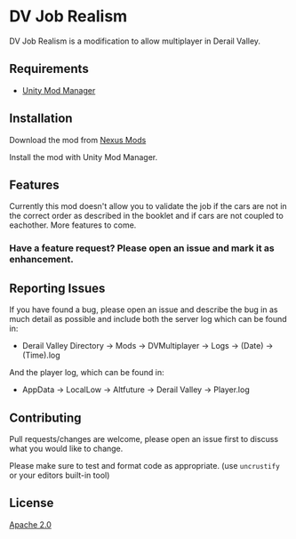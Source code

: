 # DV Job Realism

DV Job Realism is a modification to allow multiplayer in Derail Valley.

## Requirements

- [Unity Mod Manager](https://www.nexusmods.com/site/mods/21)

## Installation

Download the mod from [Nexus Mods](https://www.nexusmods.com/derailvalley/mods)

Install the mod with Unity Mod Manager.

## Features
Currently this mod doesn't allow you to validate the job if the cars are not in the correct order as described in the booklet and if cars are not coupled to eachother.
More features to come.
### Have a feature request? Please open an issue and mark it as enhancement.

## Reporting Issues
If you have found a bug, please open an issue and describe the bug in as much detail as possible and include both the server log which can be found in:
* Derail Valley Directory -> Mods -> DVMultiplayer -> Logs -> (Date) -> (Time).log

And the player log, which can be found in:
* AppData -> LocalLow -> Altfuture -> Derail Valley -> Player.log

## Contributing
Pull requests/changes are welcome, please open an issue first to discuss what you would like to change.

Please make sure to test and format code as appropriate. (use `uncrustify` or your editors built-in tool)

## License
[Apache 2.0](https://opensource.org/licenses/Apache-2.0)
